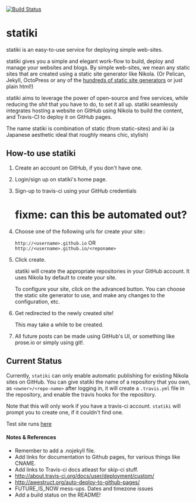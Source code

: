 [![Build Status](https://travis-ci.org/punchagan/statiki.png?branch=master)](https://travis-ci.org/punchagan/statiki)


statiki
=======

statiki is an easy-to-use service for deploying simple web-sites.

statiki gives you a simple and elegant work-flow to build, deploy and
manage your websites and blogs.  By simple web-sites, we mean any
static sites that are created using a static site generator like
Nikola.  (Or Pelican, Jekyll, OctoPress or any of the
[hundreds of static site generators](http://staticsitegenerators.net/)
or just plain html!)

statiki aims to leverage the power of open-source and free services,
while reducing the *shit* that you have to do, to set it all
up. statiki seamlessly integrates hosting a website on GitHub using
Nikola to build the content, and Travis-CI to deploy it on GitHub
pages.

The name statiki is combination of static (from static-sites) and iki
(a Japanese aesthetic ideal that roughly means chic, stylish)

## How-to use statiki ##

1. Create an account on GitHub, if you don't have one.
2. Login/sign up on statiki's home page.
3. Sign-up to travis-ci using your GitHub credentials
   # fixme: can this be automated out?
4. Choose one of the following urls for create your site::

    `http://<username>.github.io` OR `http://<username>.github.io/<reponame>`

5. Click create.

    statiki will create the appropriate repositories in your GitHub
    account.  It uses Nikola by default to create your site.

    To configure your site, click on the advanced button.  You can
    choose the static site generator to use, and make any changes to
    the configuration, etc.

6. Get redirected to the newly created site!

    This may take a while to be created.

7. All future posts can be made using GitHub's UI, or something like
   prose.io or simply using git!.

## Current Status ##

Currently, `statiki` can only enable automatic publishing for existing Nikola
sites on GitHub.  You can give statiki the name of a repository that you own,
as `<owner>/<repo-name>` after logging in, it will create a `.travis.yml` file
in the repository, and enable the travis hooks for the repository.

Note that this will only work if you have a travis-ci account.  `statiki` will
prompt you to create one, if it couldn't find one.

Test site runs [here](http://muse-amuse.in:5000)

#### Notes & References ####

- Remember to add a .nojekyll file.
- Add links for documentation to Github pages, for various things like CNAME.
- Add links to Travis-ci docs atleast for skip-ci stuff.
- http://about.travis-ci.org/docs/user/deployment/custom/
- http://awestruct.org/auto-deploy-to-github-pages/
- FUTURE_IS_NOW mess-ups. Dates and timezone issues
- Add a build status on the README!
